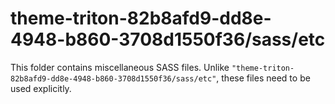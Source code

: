 # theme-triton-82b8afd9-dd8e-4948-b860-3708d1550f36/sass/etc

This folder contains miscellaneous SASS files. Unlike `"theme-triton-82b8afd9-dd8e-4948-b860-3708d1550f36/sass/etc"`, these files
need to be used explicitly.
